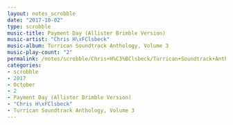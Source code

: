 ```yaml
---
layout: notes_scrobble
date: "2017-10-02"
type: scrobble
music-title: Payment Day (Allister Brimble Version)
music-artist: "Chris H\xFClsbeck"
music-album: Turrican Soundtrack Anthology, Volume 3
music-play-count: "2"
permalink: /notes/scrobble/Chris+H%C3%BClsbeck/Turrican+Soundtrack+Anthology%2C+Volume+3/f0e815d5dc43ef17a66217f6682e3cc519796f3c.html
categories:
- scrobble
- 2017
- October
- 2
- Payment Day (Allister Brimble Version)
- "Chris H\xFClsbeck"
- Turrican Soundtrack Anthology, Volume 3
---
```


